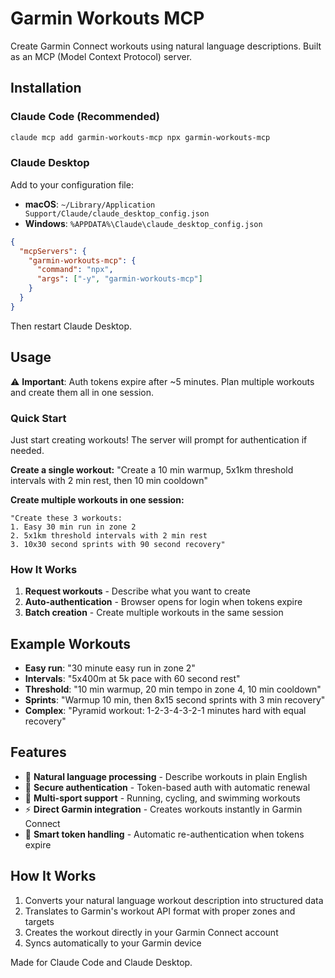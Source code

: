 # Garmin Workouts MCP

Create Garmin Connect workouts using natural language descriptions. Built as an MCP (Model Context Protocol) server.

## Installation

### Claude Code (Recommended)

```bash
claude mcp add garmin-workouts-mcp npx garmin-workouts-mcp
```

### Claude Desktop

Add to your configuration file:
- **macOS**: `~/Library/Application Support/Claude/claude_desktop_config.json`
- **Windows**: `%APPDATA%\Claude\claude_desktop_config.json`

```json
{
  "mcpServers": {
    "garmin-workouts-mcp": {
      "command": "npx",
      "args": ["-y", "garmin-workouts-mcp"]
    }
  }
}
```

Then restart Claude Desktop.

## Usage

⚠️ **Important**: Auth tokens expire after ~5 minutes. Plan multiple workouts and create them all in one session.

### Quick Start
Just start creating workouts! The server will prompt for authentication if needed.

**Create a single workout:**
"Create a 10 min warmup, 5x1km threshold intervals with 2 min rest, then 10 min cooldown"

**Create multiple workouts in one session:**
```
"Create these 3 workouts:
1. Easy 30 min run in zone 2  
2. 5x1km threshold intervals with 2 min rest
3. 10x30 second sprints with 90 second recovery"
```

### How It Works
1. **Request workouts** - Describe what you want to create
2. **Auto-authentication** - Browser opens for login when tokens expire
3. **Batch creation** - Create multiple workouts in the same session

## Example Workouts

- **Easy run**: "30 minute easy run in zone 2"
- **Intervals**: "5x400m at 5k pace with 60 second rest"
- **Threshold**: "10 min warmup, 20 min tempo in zone 4, 10 min cooldown"
- **Sprints**: "Warmup 10 min, then 8x15 second sprints with 3 min recovery"
- **Complex**: "Pyramid workout: 1-2-3-4-3-2-1 minutes hard with equal recovery"

## Features

- 🧠 **Natural language processing** - Describe workouts in plain English
- 🔐 **Secure authentication** - Token-based auth with automatic renewal
- 🏃 **Multi-sport support** - Running, cycling, and swimming workouts
- ⚡ **Direct Garmin integration** - Creates workouts instantly in Garmin Connect
- 💾 **Smart token handling** - Automatic re-authentication when tokens expire

## How It Works

1. Converts your natural language workout description into structured data
2. Translates to Garmin's workout API format with proper zones and targets
3. Creates the workout directly in your Garmin Connect account
4. Syncs automatically to your Garmin device

Made for Claude Code and Claude Desktop.